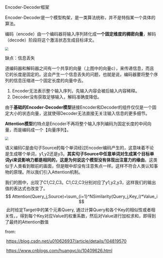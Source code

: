 

Encoder-Decoder框架

Encoder-Decoder是一个模型构架，是一类算法统称，并不是特指某一个具体的算法。

编码（encode）由一个编码器将输入序列转化成**一个固定维度的稠密向量**，解码（decode）阶段将这个激活状态生成目标译文。

<img src ="https://img-blog.csdnimg.cn/20200312151759961.jpg?x-oss-process=image/watermark,type_ZmFuZ3poZW5naGVpdGk,shadow_10,text_aHR0cHM6Ly9ibG9nLmNzZG4ubmV0L3UwMTA2MjY5Mzc=,size_16,color_FFFFFF,t_70" style="zoom:70%">



缺点：信息丢失

道编码器和解码器之间有一个共享的向量（上图中的向量c），来传递信息，而且它的长度是固定的。这会产生一个信息丢失的问题，也就是说，编码器要将整个序列的信息压缩进一个固定长度的向量中去。

1. Encoder无法表示整个输入序列，先输入内容会被后输入内容稀释。
2. Decoder没有获取足够输入，解码准确度降低。

由于**基础的Encoder-Decoder模型**链接Encoder和Decoder的组件仅仅是一个固定大小的状态向量，这就使得Decoder无法直接无关注输入信息的更多细节。

**Attention模型**的特点是Encoder不再将整个输入序列编码为固定长度的中间向量，而是编码成一个【向量序列】。



<img src ="https://img-blog.csdnimg.cn/20200312154707474.jpg?x-oss-process=image/watermark,type_ZmFuZ3poZW5naGVpdGk,shadow_10,text_aHR0cHM6Ly9ibG9nLmNzZG4ubmV0L3UwMTA2MjY5Mzc=,size_16,color_FFFFFF,t_70" style="zoom:70%">



​	语义编码C是由句子Source的每个单词经过Encoder编码产生的，这意味着不论是生成哪个单词，y1,y2还是y3。**其实句子Source中任意单词对生成某个目标单词yi来说影响力都是相同的，这是为何说这个模型没有体现出注意力的缘由**。这类似于人类看到眼前的画面，但是眼中却没有注意焦点一样。这样不符合人类认知事物的原理。所以我们引入Attention机制。

​	我们的图中，出现了C1,C2,C3。C1,C2,C3分别对应了y1,y2,y3，这样我们的输出值的表达式也改变了。
$$
Attention(Query_j,Source)=\sum_{i=1}^NSimilarity(Query_j,Key_i)*Value_i
$$
​	此时给定Target中的某个元素Query, 通过计算Query和各个Key的相似性或者相关性，，得到每个Key对应Value的权重系数，然后对Value进行加权求和，即得到了最终的Attention数值





from:

​	https://blog.csdn.net/u010626937/article/details/104819570

​	https://www.cnblogs.com/huangyc/p/10409626.html